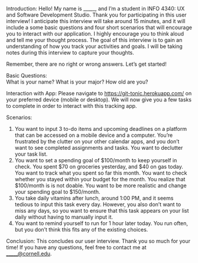 Introduction:
Hello! My name is _____, and I’m a student in INFO 4340: UX and Software Development Studio. Thank you for participating in this user interview! I anticipate this interview will take around 15 minutes, and it will include a some basic questions and four short scenarios that will encourage you to interact with our application. I highly encourage you to think aloud and tell me your thought process. The goal of this interview is to gain an understanding of how you track your activities and goals. I will be taking notes during this interview to capture your thoughts.

Remember, there are no right or wrong answers. Let’s get started!

Basic Questions: 	
	What is your name? What is your major? How old are you?

Interaction with App:
Please navigate to https://git-tonic.herokuapp.com/ on your preferred device (mobile or desktop). We will now give you a few tasks to complete in order to interact with this tracking app. 

Scenarios:
1. You want to input 3 to-do items and upcoming deadlines on a platform that can be accessed on a mobile device and a computer.
You’re frustrated by the clutter on your other calendar apps, and you don’t want to see completed assignments and tasks. You want to declutter your task list.
2. You want to set a spending goal of $100/month to keep yourself in check. 
You spent $70 on groceries yesterday, and $40 on gas today. You want to track what you spent so far this month. 
You want to check whether you stayed within your budget for the month.
You realize that $100/month is is not doable. You want to be more realistic and change your spending goal to $150/month.
3. You take daily vitamins after lunch, around 1:00 PM, and it seems tedious to input this task every day. However, you also don’t want to miss any days, so you want to ensure that this task appears on your list daily without having to manually input it.
4. You want to remind yourself to run for 1 hour later today. You run often, but you don’t think this fits any of the existing choices.

Conclusion:
This concludes our user interview. Thank you so much for your time! If you have any questions, feel free to contact me at _____@cornell.edu.
